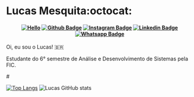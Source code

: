 # Lucas Mesquita:octocat:

<h4 align="center">

[![Hello](https://github.com/Tarmiel/Tarmiel/blob/master/ezgif.com-resize.gif)](https://tarmiel.github.io/Portfolio/)
[![Github Badge](https://img.shields.io/badge/-Github.io-000?style=for-the-badge&logo=Github&logoColor=white&link=https://github.com/Tarmiel)](https://tarmiel.github.io/Portfolio/)
[![Instagram Badge](https://img.shields.io/badge/-instagram-red?style=for-the-badge&logo=instagram&logoColor=white&link=https://github.com/Tarmiel)](https://www.instagram.com/lul_cao/)
[![Linkedin Badge](https://img.shields.io/badge/-Linkedin-blue?style=for-the-badge&logo=Linkedin&logoColor=white&link=https://github.com/Tarmiel)](https://www.linkedin.com/in/lulcao/)
[![Whatsapp Badge](https://img.shields.io/badge/-whatsapp-success?style=for-the-badge&logo=whatsapp&logoColor=white&link=https://github.com/Tarmiel)](https://api.whatsapp.com/send?phone=+5585985691511)
</h4>

<p align="center">
 
 Oi, eu sou o Lucas! 🇧🇷

 Estudante do 6° semestre de Análise e Desenvolvimento de Sistemas pela FIC. 
</p>
# 

[![Top Langs](https://github-readme-stats.vercel.app/api/top-langs/?username=Tarmiel&layout=compact&theme=gruvbox)](https://github.com/Tarmiel)
![Lucas GitHub stats](https://github-readme-stats.anuraghazra1.vercel.app/api?username=Tarmiel&show_icons=true&hide_border=true&theme=gruvbox)
